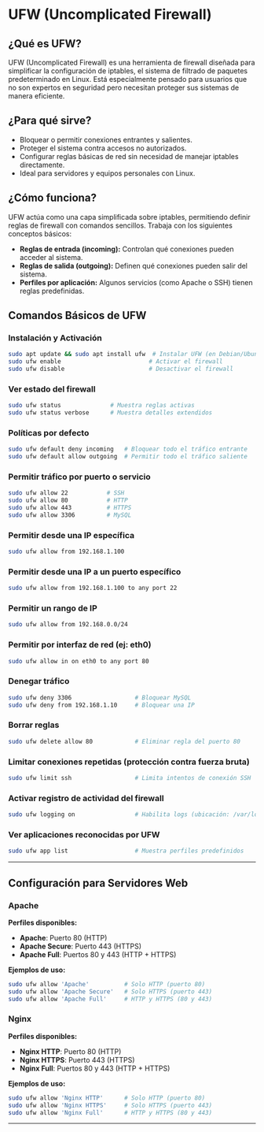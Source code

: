 # UFW (Uncomplicated Firewall)

## ¿Qué es UFW?

UFW (Uncomplicated Firewall) es una herramienta de firewall diseñada para simplificar la configuración de iptables, el sistema de filtrado de paquetes predeterminado en Linux. Está especialmente pensado para usuarios que no son expertos en seguridad pero necesitan proteger sus sistemas de manera eficiente.

## ¿Para qué sirve?

- Bloquear o permitir conexiones entrantes y salientes.
- Proteger el sistema contra accesos no autorizados.
- Configurar reglas básicas de red sin necesidad de manejar iptables directamente.
- Ideal para servidores y equipos personales con Linux.

## ¿Cómo funciona?

UFW actúa como una capa simplificada sobre iptables, permitiendo definir reglas de firewall con comandos sencillos. Trabaja con los siguientes conceptos básicos:

- **Reglas de entrada (incoming):** Controlan qué conexiones pueden acceder al sistema.
- **Reglas de salida (outgoing):** Definen qué conexiones pueden salir del sistema.
- **Perfiles por aplicación:** Algunos servicios (como Apache o SSH) tienen reglas predefinidas.

## Comandos Básicos de UFW

### Instalación y Activación

```bash
sudo apt update && sudo apt install ufw  # Instalar UFW (en Debian/Ubuntu)
sudo ufw enable                         # Activar el firewall
sudo ufw disable                        # Desactivar el firewall
```

### **Ver estado del firewall**  
```bash
sudo ufw status              # Muestra reglas activas
sudo ufw status verbose      # Muestra detalles extendidos
```

### **Políticas por defecto**  
```bash
sudo ufw default deny incoming   # Bloquear todo el tráfico entrante
sudo ufw default allow outgoing  # Permitir todo el tráfico saliente
```

### **Permitir tráfico por puerto o servicio**  
```bash
sudo ufw allow 22           # SSH
sudo ufw allow 80           # HTTP
sudo ufw allow 443          # HTTPS
sudo ufw allow 3306         # MySQL
```

### **Permitir desde una IP específica**  
```bash
sudo ufw allow from 192.168.1.100
```

### **Permitir desde una IP a un puerto específico**  
```bash
sudo ufw allow from 192.168.1.100 to any port 22
```

### **Permitir un rango de IP**  
```bash
sudo ufw allow from 192.168.0.0/24
```

### **Permitir por interfaz de red (ej: eth0)**  
```bash
sudo ufw allow in on eth0 to any port 80
```

### **Denegar tráfico**  
```bash
sudo ufw deny 3306                  # Bloquear MySQL
sudo ufw deny from 192.168.1.10     # Bloquear una IP
```

### **Borrar reglas**  
```bash
sudo ufw delete allow 80            # Eliminar regla del puerto 80
```

### **Limitar conexiones repetidas (protección contra fuerza bruta)**  
```bash
sudo ufw limit ssh                  # Limita intentos de conexión SSH
```

### **Activar registro de actividad del firewall**  
```bash
sudo ufw logging on                 # Habilita logs (ubicación: /var/log/ufw.log)
```

### **Ver aplicaciones reconocidas por UFW**  
```bash
sudo ufw app list                   # Muestra perfiles predefinidos
```

---  

## **Configuración para Servidores Web**  

### **Apache**  
**Perfiles disponibles:**  
- **Apache**: Puerto 80 (HTTP)  
- **Apache Secure**: Puerto 443 (HTTPS)  
- **Apache Full**: Puertos 80 y 443 (HTTP + HTTPS)  

**Ejemplos de uso:**  
```bash
sudo ufw allow 'Apache'          # Solo HTTP (puerto 80)
sudo ufw allow 'Apache Secure'   # Solo HTTPS (puerto 443)
sudo ufw allow 'Apache Full'     # HTTP y HTTPS (80 y 443)
```

### **Nginx**  
**Perfiles disponibles:**  
- **Nginx HTTP**: Puerto 80 (HTTP)  
- **Nginx HTTPS**: Puerto 443 (HTTPS)  
- **Nginx Full**: Puertos 80 y 443 (HTTP + HTTPS)  

**Ejemplos de uso:**  
```bash
sudo ufw allow 'Nginx HTTP'      # Solo HTTP (puerto 80)
sudo ufw allow 'Nginx HTTPS'     # Solo HTTPS (puerto 443)
sudo ufw allow 'Nginx Full'      # HTTP y HTTPS (80 y 443)
```

---  
